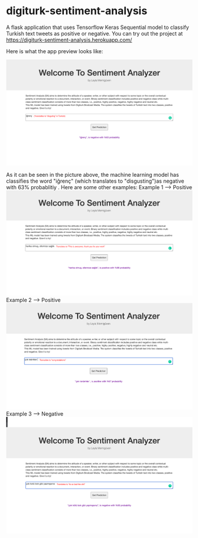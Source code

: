 # digiturk-sentiment-analysis
A flask application that uses Tensorflow Keras Sequential model to classify Turkish text tweets as positive or negative.
You can try out the project at https://digiturk-sentiment-analysis.herokuapp.com/ 

Here is what the app preview looks like: 

![](images/image1.png)

As it can be seen in the picture above, the machine learning model has classifies the word "iğrenç" (which translates to "disgusting")as negative with 63% probablitiy . Here are some other examples:
Example 1 --> Positive 
![](images/image3.png)
Example 2 --> Positive 
![](images/image4.png)
Example 3 --> Negative 
![](images/image2.png)




